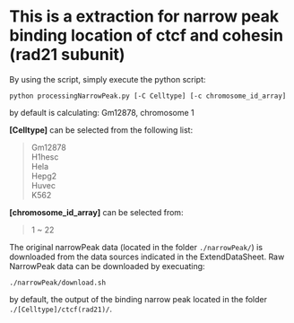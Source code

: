 # This is a extraction for narrow peak binding location of ctcf and cohesin (rad21 subunit)

By using the script, simply execute the python script:
```
python processingNarrowPeak.py [-C Celltype] [-c chromosome_id_array]
```
by default is calculating: Gm12878, chromosome 1 

**[Celltype]** can be selected from the following list:  
>Gm12878  
>H1hesc  
>Hela  
>Hepg2  
>Huvec  
>K562  

**[chromosome_id_array]** can be selected from:  
>1 ~ 22

The original narrowPeak data (located in the folder `./narrowPeak/`) is downloaded from the data sources indicated in the ExtendDataSheet. Raw NarrowPeak data can be downloaded by execuating:
```
./narrowPeak/download.sh
```

by default, the output of the binding narrow peak located in the folder `./[Celltype]/ctcf(rad21)/`.
